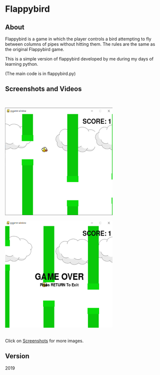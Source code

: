 # Flappybird

## About
<p>Flappybird is a game in which the player controls a bird attempting to fly between columns of pipes without hitting them. The rules are the same as the original Flappybird game.</p>

<p>This is a simple version of flappybird developed by me during my days of learning python.</p>
<p>(The main code is in flappybird.py)</p>

## Screenshots and Videos
<br>
<p>
  <img src="Screenshots/Screenshot (149).png" height="350" width="350">
</p>
<p>
  <img src="Screenshots/Screenshot (147).png" height="350" width="350">
</p>
<br>
Click on <a href="https://github.com/shree675/Flappybird/tree/master/Screenshots">Screenshots</a> for more images.

## Version
2019
